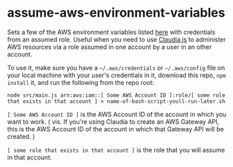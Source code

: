 # assume-aws-environment-variables

Sets a few of the AWS environment variables listed [here][2] with credentials from an assumed role. Useful when you need to use [Claudia.js][1] to administer AWS resources via a role assumed in one account by a user in an other account.

To use it, make sure you have a `~/.aws/credentials` or `~/.aws/config` file on your local machine with your user's credentials in it, download this repo, `npm install` it, and run the following from the repo root:

``
node src/main.js arn:aws:iam::[ Some AWS Account ID ]:role/[ some role that exists in that account ] > name-of-bash-script-youll-run-later.sh
``

`[ Some AWS Account ID ]` is the AWS Account ID of the account in which you want to work. ( vis. If you're using Claudia to create an AWS Gateway API, this is the AWS Account ID of the account in which that Gateway API will be created. )

`[ some role that exists in that account ]` is the role that you will assume in that account.

   [1]: https://claudiajs.com/
   [2]: https://docs.aws.amazon.com/cli/latest/userguide/cli-environment.html
   
